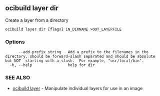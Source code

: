 ## ocibuild layer dir

Create a layer from a directory

```
ocibuild layer dir [flags] IN_DIRNAME >OUT_LAYERFILE
```

### Options

```
      --add-prefix string   Add a prefix to the filenames in the directory, should be forward-slash separated and should be absolute but NOT  starting with a slash.  For example, "usr/local/bin".
  -h, --help                help for dir
```

### SEE ALSO

* [ocibuild layer](ocibuild_layer.md)	 - Manipulate individual layers for use in an image

